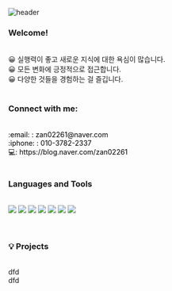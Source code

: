 ![header](https://capsule-render.vercel.app/api?type=waving&color=FFFFE0&height=130&section=header&text=Kimseyoung&fontSize=30&fontColor=BDB76B)


###  Welcome!

<br>
😀 실행력이 좋고 새로운 지식에 대한 욕심이 많습니다.<br>
😀 모든 변화에 긍정적으로 접근합니다.<br>
😀 다양한 것들을 경험하는 걸 즐깁니다.<br>

<br>

###  Connect with me:
<br>
<div style="color: black;">
    :email: : zan02261@naver.com <br>
    :iphone: : 010-3782-2337 <br>
    💻: <a href="https://blog.naver.com/zan02261" style="text-decoration: none; color: black;"> https://blog.naver.com/zan02261 </a>
</div>

<br/>

###  Languages and Tools
<br><t>
<img src="https://img.shields.io/badge/Java-61DAFB?style=flat-square&logo=Java&logoColor=white"/>
<img src="https://img.shields.io/badge/Spring-6DB33F?style=flat-square&logo=Spring&logoColor=white"/>
<img src="https://img.shields.io/badge/oracle-F80000?style=flat-square&logo=oracle&logoColor=white"/>
<img src="https://img.shields.io/badge/CSS3-1572B6?style=flat-square&logo=CSS3&logoColor=white"/> 
<img src="https://img.shields.io/badge/HTML5-E34F26?style=flat-square&logo=HTML5&logoColor=white"/> 
<img src="https://img.shields.io/badge/Tomcat-F8DC75?style=flat-square&logo=Tomcat&logoColor=white"/>
<img src="https://img.shields.io/badge/Mybatis-363636?style=flat-square&logo=Mybatis&logoColor=white"/>

<br />

### 💡 Projects
<br>
<div style="position:left">dfd</div>
<div style="position:left">dfd</div>



<br />
